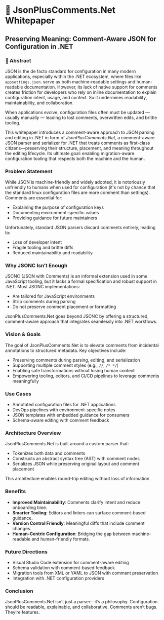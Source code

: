 # 📘 JsonPlusComments.Net Whitepaper  

## Preserving Meaning: Comment-Aware JSON for Configuration in .NET

### 📌 Abstract

JSON is the de facto standard for configuration in many modern applications, especially within the .NET ecosystem, where files like `appsettings.json`. serve as both machine-readable settings and human-readable documentation. However, its lack of native support for comments creates friction for developers who rely on inline documentation to explain configuration intent, usage, and context. So it undermines readability, maintainability, and collaboration.

When applications evolve, configuration files often must be updated — usually manually — leading to lost comments, overwritten edits, and brittle tooling.

This whitepaper introduces a comment-aware approach to JSON parsing and editing in .NET in form of  *JsonPlusComments.Net*, a comment-aware JSON parser and serializer for .NET that treats comments as first-class citizens—preserving their structure, placement, and meaning throughout the editing lifecycle. Its ultimate goal: enabling migration-aware configuration tooling that respects both the machine and the human.


### Problem Statement

While JSON is machine-friendly and widely adopted, it is notoriously unfriendly to humans when used for configuration (it's not by chance that the standard linux configuration files are more comment than settings). Comments are essential for:

- Explaining the purpose of configuration keys
- Documenting environment-specific values
- Providing guidance for future maintainers

Unfortunately, standard JSON parsers discard comments entirely, leading to:

- Loss of developer intent
- Fragile tooling and brittle diffs
- Reduced maintainability and readability


### Why JSONC Isn’t Enough

JSONC (JSON with Comments) is an informal extension used in some JavaScript tooling, but it lacks a formal specification and robust support in .NET. Most JSONC implementations:

- Are tailored for JavaScript environments
- Strip comments during parsing
- Do not preserve comment placement or formatting

JsonPlusComments.Net goes beyond JSONC by offering a structured, comment-aware approach that integrates seamlessly into .NET workflows.


### Vision & Goals

The goal of JsonPlusComments.Net is to elevate comments from incidental annotations to structured metadata. Key objectives include:

- Preserving comments during parsing, editing, and serialization
- Supporting multiple comment styles (e.g., `//`, `/* */`)
- Enabling safe transformations without losing human context
- Empowering tooling, editors, and CI/CD pipelines to leverage comments meaningfully


### Use Cases

- Annotated configuration files for .NET applications
- DevOps pipelines with environment-specific notes
- JSON templates with embedded guidance for consumers
- Schema-aware editing with comment feedback

### Architecture Overview

JsonPlusComments.Net is built around a custom parser that:

- Tokenizes both data and comments
- Constructs an abstract syntax tree (AST) with comment nodes
- Serializes JSON while preserving original layout and comment placement

This architecture enables round-trip editing without loss of information.

### Benefits

- **Improved Maintainability**: Comments clarify intent and reduce onboarding time.
- **Smarter Tooling**: Editors and linters can surface comment-based guidance.
- **Version Control Friendly**: Meaningful diffs that include comment changes.
- **Human-Centric Configuration**: Bridging the gap between machine-readable and human-friendly formats.

### Future Directions

- Visual Studio Code extension for comment-aware editing
- Schema validation with comment-based feedback
- Migration tools from XML or YAML to JSON with comment preservation
- Integration with .NET configuration providers

### Conclusion

JsonPlusComments.Net isn’t just a parser—it’s a philosophy. Configuration should be readable, explainable, and collaborative. Comments aren’t bugs. They’re features.

